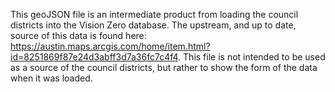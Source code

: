 This geoJSON file is an intermediate product from loading the council districts into
the Vision Zero database. The upstream, and up to date, source of this data is found here:
https://austin.maps.arcgis.com/home/item.html?id=8251869f87e24d3abff3d7a36fc7c4f4.
This file is not intended to be used as a source of the council districts, but rather
to show the form of the data when it was loaded.
